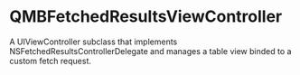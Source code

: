 QMBFetchedResultsViewController
===============================

A UIViewController subclass that implements NSFetchedResultsControllerDelegate and manages a table view binded to a custom fetch request.
